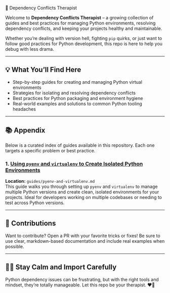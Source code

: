 🧠 Dependency Conflicts Therapist

Welcome to **Dependency Conflicts Therapist** – a growing collection of guides and best practices for managing Python environments, resolving dependency conflicts, and keeping your projects healthy and maintainable.

Whether you’re dealing with version hell, fighting `pip` quirks, or just want to follow good practices for Python development, this repo is here to help you debug with less drama.

---

## 💡 What You’ll Find Here

- Step-by-step guides for creating and managing Python virtual environments  
- Strategies for isolating and resolving dependency conflicts  
- Best practices for Python packaging and environment hygiene  
- Real-world examples and solutions to common Python tooling headaches  

---

## 📚 Appendix

Below is a curated index of guides available in this repository. Each one targets a specific problem or best practice.

### 1. [Using `pyenv` and `virtualenv` to Create Isolated Python Environments](./guides/pyenv-and-virtualenv.md)  
**Location:** `guides/pyenv-and-virtualenv.md`  
This guide walks you through setting up `pyenv` and `virtualenv` to manage multiple Python versions and create clean, isolated environments for your projects. Ideal for developers working on multiple codebases or needing to test across Python versions.

---

## 🔧 Contributions

Want to contribute? Open a PR with your favorite tricks or fixes! Be sure to use clear, markdown-based documentation and include real examples when possible.

---

## 🧘‍♂️ Stay Calm and Import Carefully

Python dependency issues can be frustrating, but with the right tools and mindset, they’re totally manageable. Let this repo be your therapist. ❤️🐍
